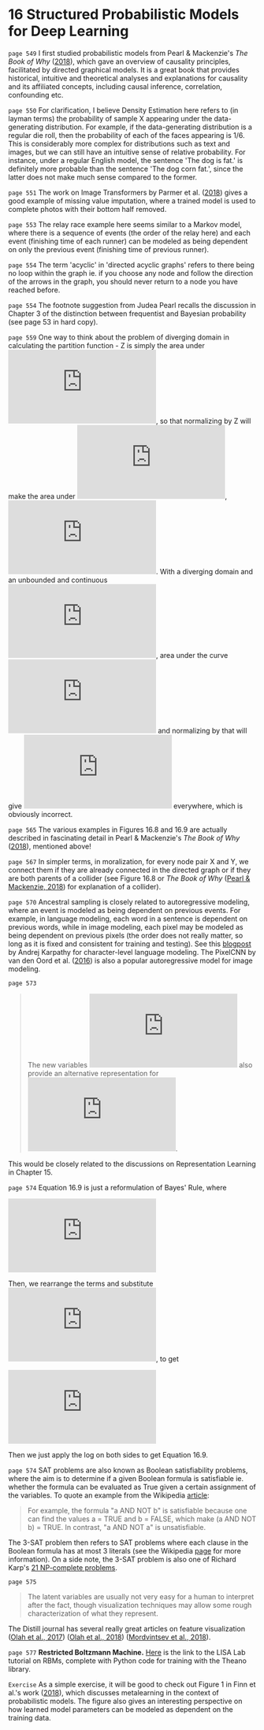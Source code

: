 # 16 Structured Probabilistic Models for Deep Learning

`page 549` I first studied probabilistic models from Pearl & Mackenzie's *The Book of Why* ([2018](https://www.amazon.com/Book-Why-Science-Cause-Effect/dp/046509760X)), which gave an overview of causality principles, facilitated by directed graphical models. It is a great book that provides historical, intuitive and theoretical analyses and explanations for causality and its affiliated concepts, including causal inference, correlation, confounding etc. 

`page 550` For clarification, I believe Density Estimation here refers to (in layman terms) the probability of sample X appearing under the data-generating distribution. For example, if the data-generating distribution is a regular die roll, then the probability of each of the faces appearing is 1/6. This is considerably more complex for distributions such as text and images, but we can still have an intuitive sense of relative probability. For instance, under a regular English model, the sentence 'The dog is fat.' is definitely more probable than the sentence 'The dog corn fat.', since the latter does not make much sense compared to the former.

`page 551` The work on Image Transformers by Parmer et al. ([2018](https://arxiv.org/abs/1802.05751)) gives a good example of missing value imputation, where a trained model is used to complete photos with their bottom half removed.

`page 553` The relay race example here seems similar to a Markov model, where there is a sequence of events (the order of the relay here) and each event (finishing time of each runner) can be modeled as being dependent on only the previous event (finishing time of previous runner).

`page 554` The term 'acyclic' in 'directed acyclic graphs' refers to there being no loop within the graph ie. if you choose any node and follow the direction of the arrows in the graph, you should never return to a node you have reached before.

`page 554` The footnote suggestion from Judea Pearl recalls the discussion in Chapter 3 of the distinction between frequentist and Bayesian probability (see page 53 in hard copy).

`page 559` One way to think about the problem of diverging domain in calculating the partition function - Z is simply the area under ![\phi(x)](https://latex.codecogs.com/gif.latex?%5Cphi%28x%29), so that normalizing by Z will make the area under ![p(x)](https://latex.codecogs.com/gif.latex?p%28x%29), ![\int p(x)dx=1](https://latex.codecogs.com/gif.latex?%5Cint%20p%28x%29dx%3D1). With a diverging domain and an unbounded and continuous ![x](https://latex.codecogs.com/gif.latex?x), area under the curve ![Z=\infty](https://latex.codecogs.com/gif.latex?Z%3D%5Cinfty) and normalizing by that will give ![p(x)=0](https://latex.codecogs.com/gif.latex?p%28x%29%3D0) everywhere, which is obviously incorrect.

`page 565` The various examples in Figures 16.8 and 16.9 are actually described in fascinating detail in Pearl & Mackenzie's *The Book of Why* ([2018](https://www.amazon.com/Book-Why-Science-Cause-Effect/dp/046509760X)), mentioned above!

`page 567` In simpler terms, in moralization, for every node pair X and Y, we connect them if they are already connected in the directed graph or if they are both parents of a collider (see Figure 16.8 or *The Book of Why* ([Pearl & Mackenzie, 2018](https://www.amazon.com/Book-Why-Science-Cause-Effect/dp/046509760X)) for explanation of a collider).

`page 570` Ancestral sampling is closely related to autoregressive modeling, where an event is modeled as being dependent on previous events. For example, in language modeling, each word in a sentence is dependent on previous words, while in image modeling, each pixel may be modeled as being dependent on previous pixels (the order does not really matter, so long as it is fixed and consistent for training and testing). See this [blogpost](http://karpathy.github.io/2015/05/21/rnn-effectiveness/) by Andrej Karpathy for character-level language modeling. The PixelCNN by van den Oord et al. ([2016](https://arxiv.org/pdf/1606.05328.pdf)) is also a popular autoregressive model for image modeling.

`page 573`

> The new variables ![\mathbf{h}](https://latex.codecogs.com/gif.latex?%5Cmathbf%7Bh%7D) also provide an alternative representation for ![\mathbf{v}](https://latex.codecogs.com/gif.latex?%5Cmathbf%7Bv%7D).

This would be closely related to the discussions on Representation Learning in Chapter 15.

`page 574` Equation 16.9 is just a reformulation of Bayes' Rule, where

![p(\mathbf{v}\mid\mathbf{h})=\frac{p(\mathbf{h}\mid\mathbf{v})p(\mathbf{v})}{p(\mathbf{h})}](https://latex.codecogs.com/gif.latex?p%28%5Cmathbf%7Bv%7D%5Cmid%5Cmathbf%7Bh%7D%29%3D%5Cfrac%7Bp%28%5Cmathbf%7Bh%7D%5Cmid%5Cmathbf%7Bv%7D%29p%28%5Cmathbf%7Bv%7D%29%7D%7Bp%28%5Cmathbf%7Bh%7D%29%7D)

Then, we rearrange the terms and substitute ![p(\mathbf{h},\mathbf{v})=p(\mathbf{h}\mid\mathbf{v})p(\mathbf{v})](https://latex.codecogs.com/gif.latex?p%28%5Cmathbf%7Bh%7D%2C%5Cmathbf%7Bv%7D%29%3Dp%28%5Cmathbf%7Bh%7D%5Cmid%5Cmathbf%7Bv%7D%29p%28%5Cmathbf%7Bv%7D%29), to get

![p(\mathbf{v})=\frac{p(\mathbf{h},\mathbf{v})}{p(\mathbf{h}\mid\mathbf{v})}](https://latex.codecogs.com/gif.latex?p%28%5Cmathbf%7Bv%7D%29%3D%5Cfrac%7Bp%28%5Cmathbf%7Bh%7D%2C%5Cmathbf%7Bv%7D%29%7D%7Bp%28%5Cmathbf%7Bh%7D%5Cmid%5Cmathbf%7Bv%7D%29%7D)

Then we just apply the log on both sides to get Equation 16.9.

`page 574` SAT problems are also known as Boolean satisfiability problems, where the aim is to determine if a given Boolean formula is satisfiable ie. whether the formula can be evaluated as True given a certain assignment of the variables. To quote an example from the Wikipedia [article](https://en.wikipedia.org/wiki/Boolean_satisfiability_problem):

> For example, the formula "a AND NOT b" is satisfiable because one can find the values a = TRUE and b = FALSE, which make (a AND NOT b) = TRUE. In contrast, "a AND NOT a" is unsatisfiable. 

The 3-SAT problem then refers to SAT problems where each clause in the Boolean formula has at most 3 literals (see the Wikipedia [page](https://en.wikipedia.org/wiki/Boolean_satisfiability_problem) for more information). On a side note, the 3-SAT problem is also one of Richard Karp's [21 NP-complete problems](https://en.wikipedia.org/wiki/Karp%27s_21_NP-complete_problems).

`page 575`

> The latent variables are usually not very easy for a human to interpret after the fact, though visualization techniques may allow some rough characterization of what they represent.

The Distill journal has several really great articles on feature visualization ([Olah et al., 2017](https://distill.pub/2017/feature-visualization/)) ([Olah et al., 2018](https://distill.pub/2018/building-blocks/)) ([Mordvintsev et al., 2018](https://distill.pub/2018/differentiable-parameterizations/)).

`page 577` **Restricted Boltzmann Machine.** [Here](http://deeplearning.net/tutorial/rbm.html) is the link to the LISA Lab tutorial on RBMs, complete with Python code for training with the Theano library.

`Exercise` As a simple exercise, it will be good to check out Figure 1 in Finn et al.'s work ([2018](https://arxiv.org/abs/1806.02817)), which discusses metalearning in the context of probabilistic models. The figure also gives an interesting perspective on how learned model parameters can be modeled as dependent on the training data.
